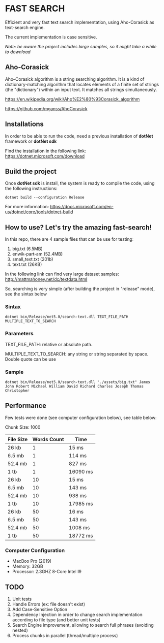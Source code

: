 FAST SEARCH
===========

Efficient and very fast text search implementation, using Aho-Corasick as text-search engine.

The current implementation is case sensitive.

*Note: be aware the project includes large samples, so it might take a while to download*

Aho-Corasick
------------
Aho–Corasick algorithm is a string searching algorithm. It is a kind of dictionary-matching algorithm that locates elements of a finite set of strings (the "dictionary") within an input text. It matches all strings simultaneously.

https://en.wikipedia.org/wiki/Aho%E2%80%93Corasick_algorithm

https://github.com/mganss/AhoCorasick

Installations
-------------

In order to be able to run the code, need a previous installation of **dotNet** framework or **dotNet sdk**

Find the installation in the following link: https://dotnet.microsoft.com/download

Build the project
-------------
Once **dotNet sdk** is install, the system is ready to compile the code, using the following instructions:

```
dotnet build --configuration Release
```

For more information: https://docs.microsoft.com/en-us/dotnet/core/tools/dotnet-build

How to use? Let's try the amazing fast-search! 
----------------------------------------------

In this repo, there are 4 sample files that can be use for testing:

1) big.txt (6.5MB)
2) enwik-part-am (52.4MB)
3) small_text.txt (201b)
4) text.txt (26KB)

In the following link can find very large dataset samples: http://mattmahoney.net/dc/textdata.html

So, searching is very simple (after building the project in "release" mode), see the sintax below

### Sintax
```
dotnet bin/Release/net5.0/search-text.dll TEXT_FILE_PATH MULTIPLE_TEXT_TO_SEARCH
```

### Parameters
TEXT_FILE_PATH: relative or absolute path.

MULTIPLE_TEXT_TO_SEARCH: any string or string separated by space. Double quote can be use

### Sample

```
dotnet bin/Release/net5.0/search-text.dll "./assets/big.txt" James John Robert Michael William David Richard Charles Joseph Thomas Christopher
```

Performance
-----------

Few tests were done (see computer configuration below), see table below:

Chunk Size: 1000

| File Size | Words Count | Time      |
| --------- | ----------- | --------- |
| 26 kb     |     1       | 15 ms     |
| 6.5 mb    |     1       | 114 ms    |
| 52.4 mb   |     1       | 827 ms    |
| 1 tb      |     1       | 16090 ms  |
| 26 kb     |     10      | 15 ms     |
| 6.5 mb    |     10      | 143 ms    |
| 52.4 mb   |     10      | 938 ms    |
| 1 tb      |     10      | 17985 ms  |
| 26 kb     |     50      | 16 ms     |
| 6.5 mb    |     50      | 143 ms    |
| 52.4 mb   |     50      | 1008 ms   |
| 1 tb      |     50      | 18772 ms  |
 
### Computer Configuration
* MacBoo Pro (2019)
* Memory: 32GB
* Processor: 2.3GHZ 8-Core Intel I9


TODO
----
1) Unit tests
2) Handle Errors (ex: file doesn't exist)
3) Add Case-Sensitive Option
4) Dependency Injection in order to change search implementation according to file type (and better unit tests)
5) Search Engine improvement, allowing to search full phrases (avoiding nested)
6) Process chunks in parallel (thread/multiple process)